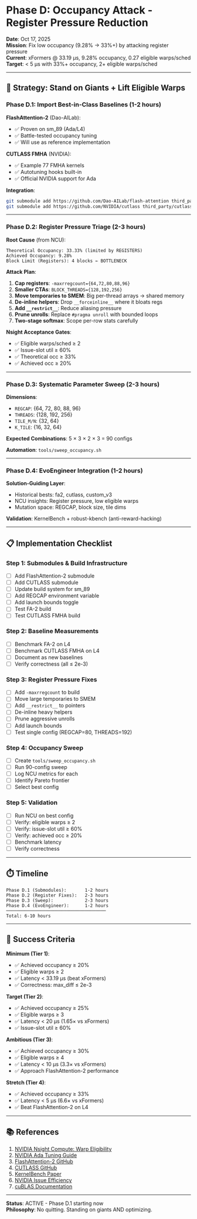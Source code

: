 # Phase D: Occupancy Attack - Register Pressure Reduction

**Date**: Oct 17, 2025  
**Mission**: Fix low occupancy (9.28% → 33%+) by attacking register pressure  
**Current**: xFormers @ 33.19 μs, 9.28% occupancy, 0.27 eligible warps/sched  
**Target**: < 5 μs with 33%+ occupancy, 2+ eligible warps/sched

---

## **🎯 Strategy: Stand on Giants + Lift Eligible Warps**

### **Phase D.1: Import Best-in-Class Baselines (1-2 hours)**

**FlashAttention-2** (Dao-AILab):
- ✅ Proven on sm_89 (Ada/L4)
- ✅ Battle-tested occupancy tuning
- ✅ Will use as reference implementation

**CUTLASS FMHA** (NVIDIA):
- ✅ Example 77 FMHA kernels
- ✅ Autotuning hooks built-in
- ✅ Official NVIDIA support for Ada

**Integration**:
```bash
git submodule add https://github.com/Dao-AILab/flash-attention third_party/flash-attention
git submodule add https://github.com/NVIDIA/cutlass third_party/cutlass
```

---

### **Phase D.2: Register Pressure Triage (2-3 hours)**

**Root Cause** (from NCU):
```
Theoretical Occupancy: 33.33% (limited by REGISTERS)
Achieved Occupancy: 9.28%
Block Limit (Registers): 4 blocks ← BOTTLENECK
```

**Attack Plan**:

1. **Cap registers**: `-maxrregcount={64,72,80,88,96}`
2. **Smaller CTAs**: `BLOCK_THREADS={128,192,256}`
3. **Move temporaries to SMEM**: Big per-thread arrays → shared memory
4. **De-inline helpers**: Drop `__forceinline__` where it bloats regs
5. **Add `__restrict__`**: Reduce aliasing pressure
6. **Prune unrolls**: Replace `#pragma unroll` with bounded loops
7. **Two-stage softmax**: Scope per-row stats carefully

**Nsight Acceptance Gates**:
- ✅ Eligible warps/sched ≥ 2
- ✅ Issue-slot util ≥ 60%
- ✅ Theoretical occ ≥ 33%
- ✅ Achieved occ ≥ 20%

---

### **Phase D.3: Systematic Parameter Sweep (2-3 hours)**

**Dimensions**:
- `REGCAP`: {64, 72, 80, 88, 96}
- `THREADS`: {128, 192, 256}
- `TILE_M/N`: {32, 64}
- `K_TILE`: {16, 32, 64}

**Expected Combinations**: 5 × 3 × 2 × 3 = 90 configs

**Automation**: `tools/sweep_occupancy.sh`

---

### **Phase D.4: EvoEngineer Integration (1-2 hours)**

**Solution-Guiding Layer**:
- Historical bests: fa2, cutlass, custom_v3
- NCU insights: Register pressure, low eligible warps
- Mutation space: REGCAP, block size, tile dims

**Validation**: KernelBench + robust-kbench (anti-reward-hacking)

---

## **📋 Implementation Checklist**

### **Step 1: Submodules & Build Infrastructure**
- [ ] Add FlashAttention-2 submodule
- [ ] Add CUTLASS submodule
- [ ] Update build system for sm_89
- [ ] Add REGCAP environment variable
- [ ] Add launch bounds toggle
- [ ] Test FA-2 build
- [ ] Test CUTLASS FMHA build

### **Step 2: Baseline Measurements**
- [ ] Benchmark FA-2 on L4
- [ ] Benchmark CUTLASS FMHA on L4
- [ ] Document as new baselines
- [ ] Verify correctness (all ≤ 2e-3)

### **Step 3: Register Pressure Fixes**
- [ ] Add `-maxrregcount` to build
- [ ] Move large temporaries to SMEM
- [ ] Add `__restrict__` to pointers
- [ ] De-inline heavy helpers
- [ ] Prune aggressive unrolls
- [ ] Add launch bounds
- [ ] Test single config (REGCAP=80, THREADS=192)

### **Step 4: Occupancy Sweep**
- [ ] Create `tools/sweep_occupancy.sh`
- [ ] Run 90-config sweep
- [ ] Log NCU metrics for each
- [ ] Identify Pareto frontier
- [ ] Select best config

### **Step 5: Validation**
- [ ] Run NCU on best config
- [ ] Verify: eligible warps ≥ 2
- [ ] Verify: issue-slot util ≥ 60%
- [ ] Verify: achieved occ ≥ 20%
- [ ] Benchmark latency
- [ ] Verify correctness

---

## **⏱️ Timeline**

```
Phase D.1 (Submodules):       1-2 hours
Phase D.2 (Register Fixes):   2-3 hours
Phase D.3 (Sweep):            2-3 hours
Phase D.4 (EvoEngineer):      1-2 hours
──────────────────────────────────────
Total: 6-10 hours
```

---

## **🎯 Success Criteria**

**Minimum (Tier 1)**:
- ✅ Achieved occupancy ≥ 20%
- ✅ Eligible warps ≥ 2
- ✅ Latency < 33.19 μs (beat xFormers)
- ✅ Correctness: max_diff ≤ 2e-3

**Target (Tier 2)**:
- ✅ Achieved occupancy ≥ 25%
- ✅ Eligible warps ≥ 3
- ✅ Latency < 20 μs (1.65× vs xFormers)
- ✅ Issue-slot util ≥ 60%

**Ambitious (Tier 3)**:
- ✅ Achieved occupancy ≥ 30%
- ✅ Eligible warps ≥ 4
- ✅ Latency < 10 μs (3.3× vs xFormers)
- ✅ Approach FlashAttention-2 performance

**Stretch (Tier 4)**:
- ✅ Achieved occupancy ≥ 33%
- ✅ Latency < 5 μs (6.6× vs xFormers)
- ✅ Beat FlashAttention-2 on L4

---

## **📚 References**

1. [NVIDIA Nsight Compute: Warp Eligibility](https://docs.nvidia.com/nsight-compute/ProfilingGuide/index.html)
2. [NVIDIA Ada Tuning Guide](https://docs.nvidia.com/cuda/ada-tuning-guide/index.html)
3. [FlashAttention-2 GitHub](https://github.com/Dao-AILab/flash-attention)
4. [CUTLASS GitHub](https://github.com/NVIDIA/cutlass)
5. [KernelBench Paper](https://arxiv.org/abs/2502.10517)
6. [NVIDIA Issue Efficiency](https://docs.nvidia.com/gameworks/content/developertools/desktop/analysis/report/cudaexperiments/kernellevel/issueefficiency.htm)
7. [cuBLAS Documentation](https://docs.nvidia.com/cuda/cublas/)

---

**Status**: ACTIVE - Phase D.1 starting now  
**Philosophy**: No quitting. Standing on giants AND optimizing.

